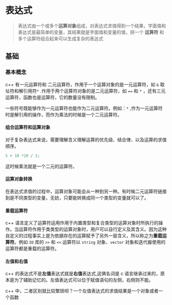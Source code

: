 # 表达式

> 表达式由一个或多个**运算对象**组成，对表达式求值得到一个结果，字面值和表达式是最简单的变量，其结果就是字面值和变量的值，把一个 **运算符** 和多个运算符组合起来可以生成复杂的表达式

## 	基础

### 基本概念

c++ 有一元运算符和 二元运算符，作用于一个运算对象的是一元运算符，如 `&` 取址符和解引用符`*` .作用于两个运算符对象的是二元运算符，如 `==` 和 `*` ，还有三元运算符，函数也是运算符，它的数量没有限制。

一些符号既能够作为一元运算符也能作为二元运算符。例如：`*` ,作为一元运算符时是解引用的操作，而作为乘法的时候是一个二元运算符。

#### 组合运算符和运算对象

对于复杂表达式来说，需要理解含义理解运算的优先级、结合律、以及运算的求值顺序。

````c++
5 + 10 *20 / 2;
````

这时候乘法就是一个二元的运算符。

#### 运算对象转换

在表达式求值的过程中，运算对象可能会从一种到另一种。有时候二元运算符链接到是不同类型的变量，无妨，只要能转换成同一个类型的变量就可以了。

#### 重载运算符

c++ 语言定义了运算符运用作用于内置类型和复合类型的运算对象时所执行的操作。当运算符作用于类类型的运算对象时，用户可以自行定义及其含义。因为这种自定义的过程事实上是为依据存在的运算赋予了另外一层含义，所以称之为**重载运算符**。例如 `IO` 库的 `>>` 和 `<<` 运算符以 `string` 对象、`vector` 对象和迭代器使用的运算符都是重载的运算符。

#### 左值和右值

c++ 的表达式不是**左值**表达式就是**右值**表达式,这俩名词是 c 语言继承过来的，原本是为了辅助记忆的。左值表达式可以位于赋值语句的左侧，右侧则不能。

c++ 中，二者区别就比较繁琐呗？一个左值表达式的求值结果是一个对象或者一个函数